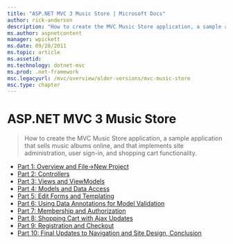 ```yaml
---
title: "ASP.NET MVC 3 Music Store | Microsoft Docs"
author: rick-anderson
description: "How to create the MVC Music Store application, a sample application that sells music albums online, and that implements site administration, user sign-in, an..."
ms.author: aspnetcontent
manager: wpickett
ms.date: 09/28/2011
ms.topic: article
ms.assetid: 
ms.technology: dotnet-mvc
ms.prod: .net-framework
msc.legacyurl: /mvc/overview/older-versions/mvc-music-store
msc.type: chapter
---
```

ASP.NET MVC 3 Music Store
====================
> How to create the MVC Music Store application, a sample application that sells music albums online, and that implements site administration, user sign-in, and shopping cart functionality.


- [Part 1: Overview and File->New Project](mvc-music-store-part-1.md)
- [Part 2: Controllers](mvc-music-store-part-2.md)
- [Part 3: Views and ViewModels](mvc-music-store-part-3.md)
- [Part 4: Models and Data Access](mvc-music-store-part-4.md)
- [Part 5: Edit Forms and Templating](mvc-music-store-part-5.md)
- [Part 6: Using Data Annotations for Model Validation](mvc-music-store-part-6.md)
- [Part 7: Membership and Authorization](mvc-music-store-part-7.md)
- [Part 8: Shopping Cart with Ajax Updates](mvc-music-store-part-8.md)
- [Part 9: Registration and Checkout](mvc-music-store-part-9.md)
- [Part 10: Final Updates to Navigation and Site Design, Conclusion](mvc-music-store-part-10.md)